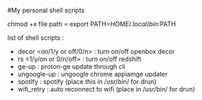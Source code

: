 #My personal shell scripts

chmod +x file
path = export PATH=$HOME/.local/bin:$PATH

list of shell scripts :
- decor <on/1/y or off/0/n> : turn on/off openbox decor
- rs <1/y/on or 0/n/off> : turn on/off redshift
- ge-up : proton-ge update through cli
- ungoogle-up : ungoogle chrome appiamge updater
- spotify : spotify (place this in /usr/bin/ for drun)
- wifi_retry : auto reconnect to wifi (place in /usr/bin/ for drun)

